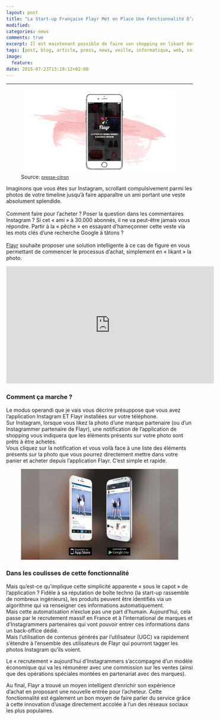 ```yaml
---
layout: post
title: "La Start-up Française Flayr Met en Place Une Fonctionnalité D’achat Intelligente via Instagram"
modified:
categories: news
comments: true
excerpt: Il est maintenant possible de faire son shopping en likant des photos sur Instagram
tags: [post, blog, article, press, news, veille, informatique, web, software, hardware, logiciel, startup, startup weekend, Flayr, france, accelerateur, accompagnement, vente, achat, instagram, fonctionnalité, intelligence, digital, numerique, incubateur]
image:
  feature:
date: 2015-07-23T13:19:12+02:00
---
```

<hr>

<figure>
	<img src="../images/flayr/flayr.jpg">
	Source: <a href="http://www.presse-citron.net/il-est-maintenant-possible-de-faire-son-shopping-en-likant-des-photos-sur-instagram/"><small>presse-citron</small></a>
</figure>

<p>Imaginons que vous êtes sur Instagram, scrollant compulsivement parmi les photos de votre timeline jusqu’à faire apparaître un ami portant une veste absolument splendide.
<br><br>
Comment faire pour l’acheter ?
Poser la question dans les commentaires Instagram ? Si cet « ami » à 30.000 abonnés, il ne va peut-être jamais vous répondre.
Partir à la « pêche » en essayant d’hameçonner cette veste via les mots clés d’une recherche Google à tâtons ?
<br><br>
<a href="http://fr.flayr.com/">Flayr</a> souhaite proposer une solution intelligente à ce cas de figure en vous permettant de commencer le processus d’achat, simplement en « likant » la photo.</p>

<iframe width="560" height="315" src="https://www.youtube.com/embed/xnXMPLgnQo8" frameborder="0"></iframe>

<h3>Comment ça marche ?</h3>

<p>Le modus operandi que je vais vous décrire présuppose que vous avez l’application Instagram ET Flayr installées sur votre téléphone.<br>
Sur Instagram, lorsque vous likez la photo d’une marque partenaire (ou d’un Instagrammer partenaire de Flayr), une notification de l’application de shopping vous indiquera que les éléments présents sur votre photo sont prêts à être achetés.<br>
Vous cliquez sur la notification et vous voilà face à une liste des éléments présents sur la photo que vous pourrez directement mettre dans votre panier et acheter depuis l’application Flayr.
C’est simple et rapide.</p>

<figure>
	<img src="../images/flayr/flayr-instagram.jpg">
</figure>

<h3>Dans les coulisses de cette fonctionnalité</h3>

<p>Mais qu’est-ce qu’implique cette simplicité apparente « sous le capot » de l’application ?
Fidèle à sa réputation de boîte techno (la start-up rassemble de nombreux ingénieurs), les produits peuvent être identifiés via un algorithme qui va renseigner ces informations automatiquement.<br>
Mais cette automatisation n’exclue pas une part d’humain. Aujourd’hui, cela passe par le recrutement massif en France et à l’international de marques et d’Instagrammers partenaires qui vont pouvoir entrer ces informations dans un back-office dédié.<br>
Mais l’utilisation de contenus générés par l’utilisateur (UGC) va rapidement s’étendre à l’ensemble des utilisateurs de Flayr qui pourront tagger les photos Instagram qu’ils voient.</p>

<p>Le « recrutement » aujourd’hui d’Instagrammers s’accompagne d’un modèle économique qui va les rémunérer avec une commission sur les ventes (ainsi que des opérations spéciales montées en partenariat avec des marques).</p>

<p>Au final, Flayr a trouvé un moyen intelligent d’enrichir son expérience d’achat en proposant une nouvelle entrée pour l’acheteur. Cette fonctionnalité est également un bon moyen de faire parler du service grâce à cette innovation d’usage directement accolée à l’un des réseaux sociaux les plus populaires.</p>
